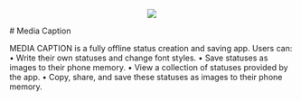 <p align="center">
  <img src="https://raw.githubusercontent.com/sahariyarahamad/mediacaption/refs/heads/main/ic_logo_round.webp">
</p>
# Media Caption

MEDIA CAPTION is a fully offline status creation and saving app. Users can:
•	Write their own statuses and change font styles.
•	Save statuses as images to their phone memory.
•	View a collection of statuses provided by the app.
•	Copy, share, and save these statuses as images to their phone memory.
